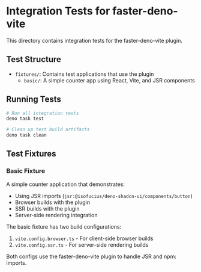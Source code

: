 # Integration Tests for faster-deno-vite

This directory contains integration tests for the faster-deno-vite plugin.

## Test Structure

- `fixtures/`: Contains test applications that use the plugin
  - `basic/`: A simple counter app using React, Vite, and JSR components

## Running Tests

```bash
# Run all integration tests
deno task test

# Clean up test build artifacts
deno task clean
```

## Test Fixtures

### Basic Fixture

A simple counter application that demonstrates:

- Using JSR imports (`jsr:@isofucius/deno-shadcn-ui/components/button`)
- Browser builds with the plugin
- SSR builds with the plugin
- Server-side rendering integration

The basic fixture has two build configurations:

1. `vite.config.browser.ts` - For client-side browser builds
2. `vite.config.ssr.ts` - For server-side rendering builds

Both configs use the faster-deno-vite plugin to handle JSR and npm: imports.
